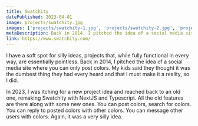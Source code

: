 ```yaml
---
title: Swatchity
datePublished: 2023-04-01
image: projects/swatchity.jpg
images: ['projects/swatchity-1.jpg', 'projects/swatchity-2.jpg', 'projects/swatchity-3.jpg']
metaDescription: Back in 2014, I pitched the idea of a social media site where you can only post colors. My kids said they thought it was the dumbest thing they had every heard and that I must make it a reality, so I did.
link: https://www.swatchity.com/
---
```


I have a soft spot for silly ideas, projects that, while fully functional in every way, are essentially pointless. Back in 2014, I pitched the idea of a social media site where you can only post colors. My kids said they thought it was the dumbest thing they had every heard and that I must make it a reality, so I did.

In 2023, I was itching for a new project idea and reached back to an old one, remaking Swatchity with NextJS and Typescript. All the old features are there along with some new ones. You can post colors, search for colors. You can reply to posted colors with other colors. You can message other users with colors. Again, it was a very silly idea.
